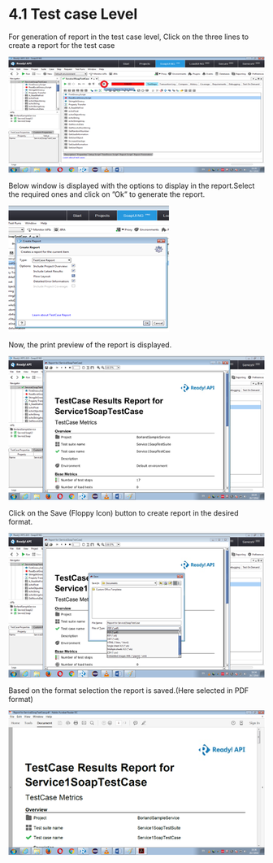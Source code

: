 # 4.1 Test case Level

For generation of report in the test case level, Click on the three lines to create a report for the test case

![](../.gitbook/assets/readyapi_9.png)

Below window is displayed with the options to display in the report.Select the required ones and click on ”Ok” to generate the report.

![](../.gitbook/assets/readyapi_10.png)

Now, the print preview of the report is displayed.

![](../.gitbook/assets/readyapi_12.png)

Click on the Save \(Floppy Icon\) button to create report in the desired format.

![](../.gitbook/assets/readyapi_13.png)

Based on the format selection the report is saved.\(Here selected in PDF format\)

![](../.gitbook/assets/readyapi_14.png)

